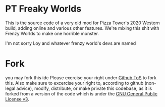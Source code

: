 # PT Freaky Worlds
This is the source code of a very old mod for Pizza Tower's 2020 Western build, adding online and various other features.
We're mixing this shit with Frenzy Worlds to make one horrible monster.

I'm not sorry Loy and whatever frenzy world's devs are named

# Fork

you may fork this idc
Please exercise your right under [Github ToS](https://docs.github.com/en/site-policy/github-terms/github-terms-of-service#5-license-grant-to-other-users) to fork this.
Also make sure to excercise your right to, according to github (non-legal advice), modify, distribute, or make private this codebase, as it is forked from a version of the code which is under the [GNU General Public License v3](https://www.gnu.org/licenses/gpl-3.0.txt).

